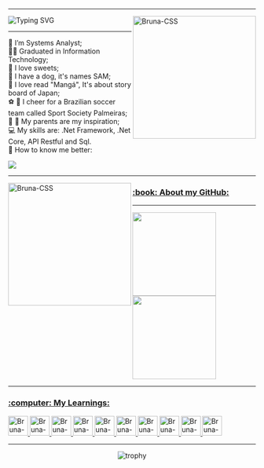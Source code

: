 <hr>
<div align="center"> 
  <div align="left">
    
  ![Typing SVG](https://readme-typing-svg.demolab.com/?font=Fira+Code&size=24&duration=6000&pause=2000&color=E60000&width=435&lines=Hello,+My+name's+Bruna!;Nice+to+meet+you!)
  <img align="right" height="250em" width="250em" alt="Bruna-CSS" src="https://github.com/brunafreit4s/brunafreit4s/assets/32462617/0a5f85ea-7462-45f1-aad0-830e9ac0f401"> 
  </div>  
</div>
<hr>

:woman: I’m Systems Analyst; <br/>
:woman_student: Graduated in Information Technology; <br/>
:cake: I love sweets; <br/>
:dog: I have a dog, it's names SAM; <br/>
:green_book: I love read "Mangá", It's about story board of Japan; <br/>
:soccer: :green_heart: I cheer for a Brazilian soccer team called Sport Society Palmeiras; <br/>
:older_woman: :older_man: My parents are my inspiration; <br/>
:computer: My skills are: .Net Framework, .Net Core, API Restful and Sql. <br/>
:speech_balloon: How to know me better:
<p><a href="https://www.linkedin.com/in/bruna-freitas-almeida-a14b01182/" target="_blank"><img src="https://img.shields.io/badge/-LinkedIn-%230077B5?style=for-the-badge&logo=linkedin&logoColor=white" target="_blank" /></p>

<hr>

<img align="left" height="250em" width="250em" alt="Bruna-CSS" height="40" width="40" src="https://github.com/brunafreit4s/brunafreit4s/assets/32462617/eb6d2891-a0ff-4115-8543-ce5cc8f378eb"> 
<h3>:book: About my GitHub:</h3>
<hr>
<div>
  <img height="170em" src="https://github-readme-stats.vercel.app/api?username=brunafreit4s&show_icons=true&theme=radical&include_all_commits=true&count_private=true"/>
  <img height="170em" src="https://github-readme-stats.vercel.app/api/top-langs/?username=brunafreit4s&layout=compact&langs_count=10&theme=radical"/>
</div> 

<hr>
<h3>:computer: My Learnings:</h3>

<div>
  <a href="https://github.com/brunafreit4s">
    <img align="rigth" alt="Bruna-CSS" height="40" width="40" src="https://github.com/brunafreit4s/brunafreit4s/assets/32462617/ae87ca4b-b06a-46bc-a5e6-b44b7e5607d6">  
    <img align="rigth" alt="Bruna-CSS" height="40" width="40" src="https://github.com/brunafreit4s/brunafreit4s/assets/32462617/0036be34-1d3a-4aa7-beef-4bc47afe6d56">  
    <img align="rigth" alt="Bruna-Bootstrap" height="40" width="40" src="https://img.icons8.com/color/452/bootstrap.png">  
    <img align="rigth" alt="Bruna-Js" height="40" width="40" src="https://img.icons8.com/color/48/000000/javascript--v1.png">  
    <img align="rigth" alt="Bruna-JQuery" height="40" width="40" src="https://icon-library.com/images/jquery-icon-png/jquery-icon-png-28.jpg">    
    <img align="rigth" alt="Bruna-Csharp" height="40" width="40" src="https://github.com/brunafreit4s/brunafreit4s/assets/32462617/62ad8f87-d92b-47b1-b3cb-4f7282b9f061">  
    <img align="rigth" alt="Bruna-Python" height="40" width="40" src="https://img.icons8.com/color/48/000000/python--v1.png">
    <img align="rigth" alt="Bruna-MySql" height="40" width="40" src="https://github.com/brunafreit4s/brunafreit4s/assets/32462617/e83ef4ce-d1ff-4b80-90f8-801236299fca">
    <img align="rigth" alt="Bruna-Sql" height="40" width="40" src="https://img.icons8.com/color/48/000000/microsoft-sql-server.png">    
    <img align="rigth" alt="Bruna-Git" height="40" width="40" src="https://img.icons8.com/color/48/000000/git.png">
  </a>
</div>

<hr>
<div align="center"> 

  ![trophy](https://github-profile-trophy.vercel.app/?username=brunafreit4s&theme=radical)
</div
